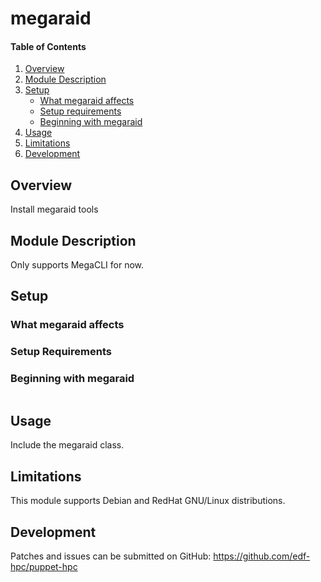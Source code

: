 # megaraid

#### Table of Contents

1. [Overview](#overview)
2. [Module Description](#module-description)
3. [Setup](#setup)
    * [What megaraid affects](#what-megaraid-affects)
    * [Setup requirements](#setup-requirements)
    * [Beginning with megaraid](#beginning-with-megaraid)
4. [Usage](#usage)
5. [Limitations](#limitations)
6. [Development](#development)

## Overview

Install megaraid tools

## Module Description

Only supports MegaCLI for now.

## Setup

### What megaraid affects

### Setup Requirements

### Beginning with megaraid

```
```

## Usage

Include the megaraid class.

## Limitations

This module supports Debian and RedHat GNU/Linux distributions.

## Development

Patches and issues can be submitted on GitHub:
https://github.com/edf-hpc/puppet-hpc
